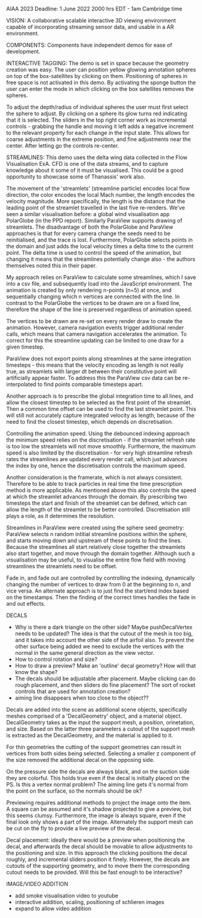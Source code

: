 AIAA 2023 Deadline: 
1 June 2022 2000 hrs EDT - 1am Cambridge time

VISION: A collaborative scalable interactive 3D viewing environment capable of incorporating streaming sensor data, and usable in a AR environment.


COMPONENTS:
Components have independent demos for ease of development.

INTERACTIVE TAGGING:
The demo is set in space because the geometry creation was easy. The user can position yellow glowing annotation spheres on top of the box-satellites by clicking on them. Positioning of spheres in free space is not activated in this demo. By activating the sponge button the user can enter the mode in which clicking on the box satellites removes the spheres.

To adjust the depth/radius of individual spheres the user must first select the sphere to adjust. By clicking on a sphere its glow turns red indicating that it is selected. The sliders in the top right corner work as incremental controls - grabbing the handle and moving it left adds a negative increment to the relevant property for each change in the input state. This allows for coarse adjustments in the extreme position, and fine adjustments near the center. After letting go the controls re-center.


STREAMLINES:
This demo uses the delta wing data collected in the Flow Visualisation ExA. CFD is one of the data streams, and to capture knowledge about it some of it must be visualised. This could be a good opportunity to showcase some of Thanassis' work also.

The movement of the 'streamlets' (streamline particle) encodes local flow direction, the color encodes the local Mach number, the length encodes the velocity magnitude. More specifically, the length is the distance that the leading point of the streamlet travelled in the last five re-renders. We've seen a similar visualisation before: a global wind visualisation app PolarGlobe (in the PPD report). Similarly ParaView supports drawing of streamlets. The disadvantage of both the PolarGlobe and ParaView approaches is that for every camera change the seeds need to be reinitialised, and the trace is lost. Furthermore, PolarGlobe selects points in the domain and just adds the local velocity times a delta time to the current point. The delta time is used to control the speed of the animation, but changing it means that the streamlines potentially change also - the authors themselves noted this in their paper.

My approach relies on ParaView to calculate some streamlines, which I save into a csv file, and subsequently load into the JavaScript environment. The animation is created by only rendering n-points (n=5) at once, and sequentially changing which n vertices are connected with the line. In contrast to the PolarGlobe the vertices to be drawn are on a fixed line, therefore the shape of the line is preserved regardless of animation speed. 

The vertices to be drawn are re-set on every render draw to create the animation. However, camera navigation events trigger additional render calls, which means that camera navigation accelerates the animation. To correct for this the streamline updating can be limited to one draw for a given timestep.

ParaView does not export points along streamlines at the same integration timesteps - this means that the velocity encoding as length is not really true, as streamlets with larger dt between their constitutive point will artificially appear faster. To address this the ParaView csv data can be re-interpolated to find points comparable timesteps apart.


Another approach is to prescribe the global integration time to all lines, and allow the closest timestep to be selected as the first point of the streamlet. Then a common time offset can be used to find the last streamlet point. This will still not accurately capture integrated velocity as length, because of the need to find the closest timestep, which depends on discretisation.

Controlling the animation speed. Using the debounced indexing approach the minimum speed relies on the discretisation - if the streamlet refresh rate is too low the streamlets will not move smoothly. Furthermore, the maximum speed is also limited by the discretisation - for very high streamline refresh rates the streamlines are updated every render call, which just advances the index by one, hence the discretisation controls the maximum speed.

Another consideration is the framerate, which is not always consistent. Therefore to be able to track particles in real time the time prescription method is more applicable. As mentioned above this also controls the speed at which the streamlet advances through the domain. By prescribing two timesteps the start and finish of the streamlet can be defined, which can allow the length of the streamlet to be better controlled. Discretisation still plays a role, as it determines the resolution.

Streamlines in ParaView were created using the sphere seed geometry: ParaView selects n random intitial streamline positions within the sphere, and starts moving down and upstream of these points to find the lines. Because the streamlines all start relatively close together the streamlets also start together, and move through the domain together. Although such a visualisation may be useful, to visualise the entire flow field with moving streamlines the streamlets need to be offset.

Fade in, and fade out are controlled by controlling the indexing, dynamically changing the number of vertices to draw from 0 at the beginning to n, and vice versa. An alternate approach is to just find the start/end index based on the timestamps. Then the finding of the correct times handles the fade in and out effects.




DECALS
- Why is there a dark triangle on the other side?
    Maybe pushDecalVertex needs to be updated? The idea is that the cutout of the mesh is too big, and it takes into account the other side of the airfoil also. To prevent the other surface being added we need to exclude the vertices with the normal in the same general direction as the view vector.
- How to control rotation and size?
- How to draw a preview? Make an 'outline' decal geometry? How will that know the shape?
- The decals should be adjustable after placement. Maybe clicking can do rough placement, and then sliders do fine placement? The sort of rocket controls that are used for annotation creation?
- aiming line disappears when too close to the object??




Decals are added into the scene as additional scene objects, specifically meshes comprised of a 'DecalGeometry' object, and a material object. DecalGeometry takes as the input the support mesh, a position, orinetation, and size. Based on the latter three parameters a cutout of the support mesh is extracted as the DecalGeometry, and the material is applied to it.

For thin geometries the cutting of the support geometries can result in vertices from both sides being selected. Selecting a smaller z component of the size removed the additional decal on the opposing side.

On the pressure side the decals are always black, and on the suction side they are colorful. This holds true even if the decal is initially placed on the PS. Is this a vertex normal problem? The aiming line gets it's normal from the point on the surface, so the normals should be ok?


Previewing requires additional methods to project the image onto the item. A square can be assumed and it's shadow projected to give a preview, but this seems clumsy. Furthermore, the image is always square, even if the final look only shows a part of the image. Alternately the support mesh can be cut on the fly to provide a live preview of the decal.



Decal placement: ideally there would be a preview when positioning the decal, and afterwards the decal should be movable to allow adjustments to the positioning and size. In this approach the clicking positions the decal roughly, and incremental sliders position it finely. However, the decals are cutouts of the supporting geometry, and to move them the corresponding cutout needs to be provided. Will this be fast enough to be interactive?










IMAGE/VIDEO ADDITION

- add smoke visualisation video to youtube
- interactive addition, scaling, positioning of schlieren images
- expand to allow video addition

















